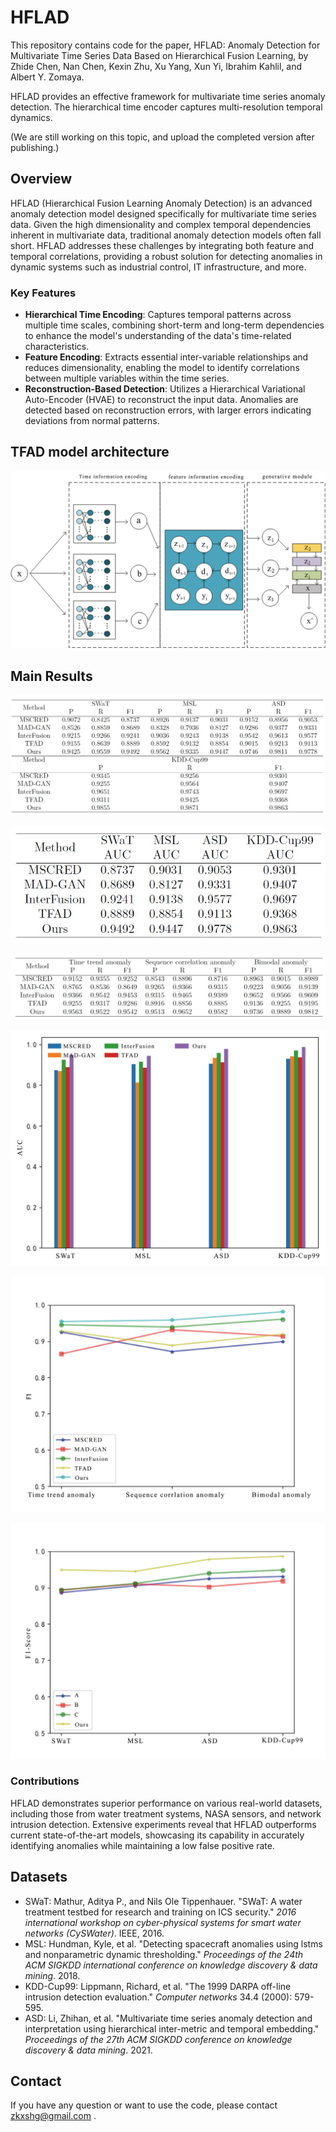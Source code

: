 # HFLAD

This repository contains code for the paper, HFLAD: Anomaly Detection for Multivariate Time
Series Data Based on Hierarchical Fusion Learning, by Zhide Chen, Nan Chen, Kexin Zhu, Xu Yang, Xun Yi, Ibrahim Kahlil, and Albert Y. Zomaya.

HFLAD provides an effective framework for multivariate time series anomaly detection. The hierarchical time encoder captures multi-resolution temporal dynamics.

(We are still working on this topic, and upload the completed version after publishing.)

## Overview

HFLAD (Hierarchical Fusion Learning Anomaly Detection) is an advanced anomaly detection model designed specifically for multivariate time series data. Given the high dimensionality and complex temporal dependencies inherent in multivariate data, traditional anomaly detection models often fall short. HFLAD addresses these challenges by integrating both feature and temporal correlations, providing a robust solution for detecting anomalies in dynamic systems such as industrial control, IT infrastructure, and more.

### Key Features

- **Hierarchical Time Encoding**: Captures temporal patterns across multiple time scales, combining short-term and long-term dependencies to enhance the model's understanding of the data's time-related characteristics.
- **Feature Encoding**: Extracts essential inter-variable relationships and reduces dimensionality, enabling the model to identify correlations between multiple variables within the time series.
- **Reconstruction-Based Detection**: Utilizes a Hierarchical Variational Auto-Encoder (HVAE) to reconstruct the input data. Anomalies are detected based on reconstruction errors, with larger errors indicating deviations from normal patterns.



## TFAD model architecture

![fig 1](https://github.com/zkxshg/HFLAD-Anomaly-Detection/blob/main/Pic/1.jpg)

## Main Results

![2](https://github.com/zkxshg/HFLAD-Anomaly-Detection/blob/main/Pic/2.JPG)

![3](https://github.com/zkxshg/HFLAD-Anomaly-Detection/blob/main/Pic/3.JPG)

![4](https://github.com/zkxshg/HFLAD-Anomaly-Detection/blob/main/Pic/4.JPG)

![6](https://github.com/zkxshg/HFLAD-Anomaly-Detection/blob/main/Pic/6.jpg)

![7](https://github.com/zkxshg/HFLAD-Anomaly-Detection/blob/main/Pic/7.jpg)

![8](https://github.com/zkxshg/HFLAD-Anomaly-Detection/blob/main/Pic/8.jpg)

### Contributions

HFLAD demonstrates superior performance on various real-world datasets, including those from water treatment systems, NASA sensors, and network intrusion detection. Extensive experiments reveal that HFLAD outperforms current state-of-the-art models, showcasing its capability in accurately identifying anomalies while maintaining a low false positive rate.

## Datasets

- SWaT:  Mathur, Aditya P., and Nils Ole Tippenhauer. "SWaT: A water treatment testbed for research and training on ICS security." *2016 international workshop on cyber-physical systems for smart water networks (CySWater)*. IEEE, 2016.
- MSL: Hundman, Kyle, et al. "Detecting spacecraft anomalies using lstms and nonparametric dynamic thresholding." *Proceedings of the 24th ACM SIGKDD international conference on knowledge discovery & data mining*. 2018.
- KDD-Cup99: Lippmann, Richard, et al. "The 1999 DARPA off-line intrusion detection evaluation." *Computer networks* 34.4 (2000): 579-595.
- ASD: Li, Zhihan, et al. "Multivariate time series anomaly detection and interpretation using hierarchical inter-metric and temporal embedding." *Proceedings of the 27th ACM SIGKDD conference on knowledge discovery & data mining*. 2021.

## Contact
If you have any question or want to use the code, please contact zkxshg@gmail.com .

